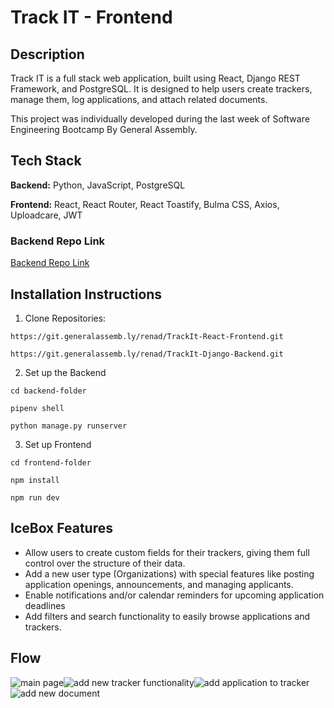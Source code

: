 
# Track IT - Frontend



## Description
Track IT is a full stack web application, built using React, Django REST Framework, and PostgreSQL. It is designed to help users create trackers, manage them, log applications, and attach related documents.

This project was individually developed during the last week of Software Engineering Bootcamp By General Assembly.



## Tech Stack
**Backend:**
Python, JavaScript, PostgreSQL

**Frontend:**
React, React Router, React Toastify, Bulma CSS, Axios, Uploadcare, JWT


### Backend Repo Link
[Backend Repo Link](https://git.generalassemb.ly/renad/TrackIt-Django-Backend)

## Installation Instructions
1. Clone Repositories:


`https://git.generalassemb.ly/renad/TrackIt-React-Frontend.git`


`https://git.generalassemb.ly/renad/TrackIt-Django-Backend.git`



2. Set up the Backend 


`cd backend-folder`



`pipenv shell`



`python manage.py runserver`



3. Set up Frontend 


`cd frontend-folder`



`npm install`



`npm run dev`






## IceBox Features
- Allow users to create custom fields for their trackers, giving them full control over the structure of their data.
- Add a new user type (Organizations) with special features like posting application openings, announcements, and managing applicants. 
- Enable notifications and/or calendar reminders for upcoming application deadlines 
- Add filters and search functionality to easily browse applications and trackers.
## Flow
![main page](<Screenshot 2025-05-08 at 3.25.27 AM.png>)![add new tracker functionality](<Screenshot 2025-05-08 at 3.26.27 AM.png>)![add application to tracker](<Screenshot 2025-05-08 at 3.27.27 AM.png>)![add new document](<Screenshot 2025-05-08 at 3.28.06 AM.png>)